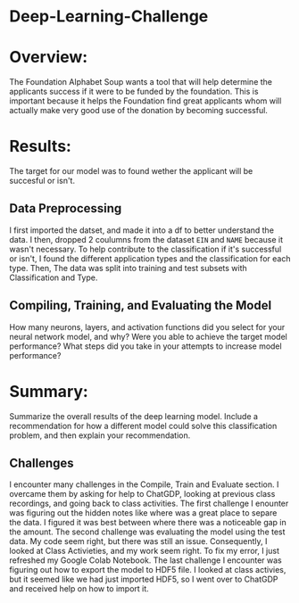 # Deep-Learning-Challenge

# Overview:
The Foundation Alphabet Soup wants a tool that will help determine the applicants success if it were to be funded by the foundation.
This is important because it helps the Foundation find great applicants whom will actually make very good use of the donation by becoming successful. 

# Results: 
The target for our model was to found wether the applicant will be succesful or isn't. 
## Data Preprocessing
I first imported the datset, and made it into a df to better understand the data. I then, dropped  2 coulumns from the dataset `EIN` and `NAME` because it wasn't necessary. 
To help contribute to the classification if it's successful or isn't, I found the different application types and the classification for each type. Then, The data was split into training and test subsets with Classification and Type. 

## Compiling, Training, and Evaluating the Model
How many neurons, layers, and activation functions did you select for your neural network model, and why?
Were you able to achieve the target model performance?
What steps did you take in your attempts to increase model performance?

# Summary:
Summarize the overall results of the deep learning model. Include a recommendation for how a different model could solve this classification problem, and then explain your recommendation.

## Challenges
I encounter many challenges in the Compile, Train and Evaluate section. I overcame them by asking for help to ChatGDP, looking at previous class recordings, and going back to class activities.
The first challenge I enounter was figuring out the hidden notes like where was a great place to separe the data. I figured it was best between where there was a noticeable gap in the amount.  The second challenge was evaluating the model using the test data. My code seem right, but there was still an issue. Consequently, I looked at Class Activieties, and my work seem right. To fix my error, I just refreshed my Google Colab Notebook. The last challenge I encounter was figuring out how to export the model to HDF5 file. I looked at class activies, but it seemed like we had just imported HDF5, so I went over to ChatGDP and received help on how to import it. 
